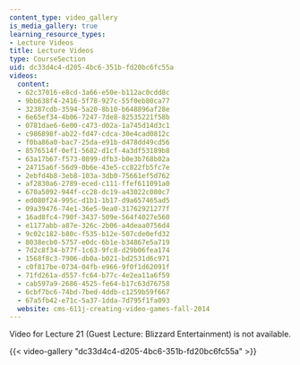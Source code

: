 ```yaml
---
content_type: video_gallery
is_media_gallery: true
learning_resource_types:
- Lecture Videos
title: Lecture Videos
type: CourseSection
uid: dc33d4c4-d205-4bc6-351b-fd20bc6fc55a
videos:
  content:
  - 62c37016-e8cd-3a66-e50e-b112ac0cdd8c
  - 9bb638f4-2416-5f78-927c-55f0eb80ca77
  - 32387cdb-3594-5a20-8b10-b648896af28e
  - 6e65ef34-4b06-7247-7de8-82535221f58b
  - 0781dae6-6e00-c473-d02a-1a745d14d3c1
  - c986898f-ab22-fd47-cdca-30e4cad0812c
  - f0ba86a0-bac7-25da-e91b-d478dd49cd56
  - 8576514f-0ef1-5682-d1cf-4a3df53189b8
  - 63a17b67-f573-0899-dfb3-b0e3b768b02a
  - 24715a6f-56d9-0b6e-43e5-cc822fb5fc7e
  - 2ebfd4b8-3eb8-103a-3db0-75661ef5d762
  - af2830a6-2789-eced-c111-ffef611091a0
  - 670a5092-944f-cc28-dc19-a43022c080c7
  - ed080f24-995c-d1b1-1b17-d9a657465ad5
  - 09a39476-74e1-36e5-9ea0-31762921277f
  - 16ad8fc4-790f-3437-509e-564f4027e560
  - e1177abb-a87e-326c-2b06-a4deaa0756d4
  - 9c02c182-b80c-f535-b12e-507cde0efd32
  - 8038ecb0-5757-e0dc-6b1e-b34867e5a719
  - 7d2c8f34-b77f-1c63-9fc8-d29b06fea174
  - 1568f8c3-7906-db0a-b021-bd2531d6c971
  - c0f817be-0734-04fb-e966-9f0f1d62091f
  - 71fd261a-d557-fc64-b77c-4e2ea11a6f59
  - cab597a9-2686-4525-fe64-b17c63d76758
  - 6cbf7bc6-74bd-7bed-4ddb-c1259b59f667
  - 67a5fb42-e71c-5a37-1dda-7d795f1fa093
  website: cms-611j-creating-video-games-fall-2014
---
```


Video for Lecture 21 (Guest Lecture: Blizzard Entertainment) is not available.

{{< video-gallery "dc33d4c4-d205-4bc6-351b-fd20bc6fc55a" >}}


